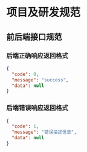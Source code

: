 # 项目及研发规范

## 前后端接口规范

### 后端正确响应返回格式
```json
{
  "code": 0,
  "message": "success",
  "data": null
}
```

### 后端错误响应返回格式
```json
{
  "code": 1,
  "message": "错误描述信息",
  "data": null
}
```
